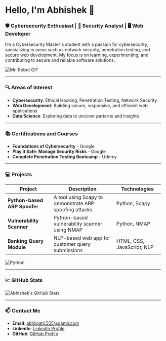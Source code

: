 # Hello, I'm Abhishek 👋

### 🛡️ Cybersecurity Enthusiast | 🔐 Security Analyst | 🖥️ Web Developer

I’m a Cybersecurity Master's student with a passion for cybersecurity, specializing in areas such as network security, penetration testing, and secure web development. My focus is on learning, experimenting, and contributing to secure and reliable software solutions.

![Mr. Robot GIF](https://i.giphy.com/media/v1.Y2lkPTc5MGI3NjExaXQwN3I5d2duY2JycnF6NnR1d3J0amE1Z2M3czAzOXlnMGdsOXV2MyZlcD12MV9pbnRlcm5hbF9naWZfYnlfaWQmY3Q9Zw/3oEjHWpiVIOGXT5l9m/giphy.gif)

---

### 🔍 Areas of Interest
- **Cybersecurity**: Ethical Hacking, Penetration Testing, Network Security
- **Web Development**: Building secure, responsive, and efficient web applications
- **Data Science**: Exploring data to uncover patterns and insights

---

### 📚 Certifications and Courses
- **Foundations of Cybersecurity** - Google
- **Play it Safe: Manage Security Risks** - Google
- **Complete Penetration Testing Bootcamp** - Udemy

---

### 💻 Projects

| Project                         | Description                                               | Technologies |
|---------------------------------|-----------------------------------------------------------|--------------|
| **Python-based ARP Spoofer**    | A tool using Scapy to demonstrate ARP spoofing attacks    | Python, Scapy |
| **Vulnerability Scanner**       | Python-based vulnerability scanner using NMAP             | Python, NMAP |
| **Banking Query Module**        | NLP-based web app for customer query submissions          | HTML, CSS, JavaScript, NLP |

![Python](https://img.shields.io/badge/Code-Python-blue?logo=python)

---

### 📈 GitHub Stats
![Abhishek's GitHub Stats](https://github-readme-stats.vercel.app/api?username=abhishekpatil24&show_icons=true&theme=radical)

---

### 📫 Contact Me
- **Email**: abhiipatil.555@gamil.com
- **LinkedIn**: [LinkedIn Profile](https://www.linkedin.com/in/abhishekpatil24)
- **GitHub**: [GitHub Profile](https://github.com/abhishekpatil24)
